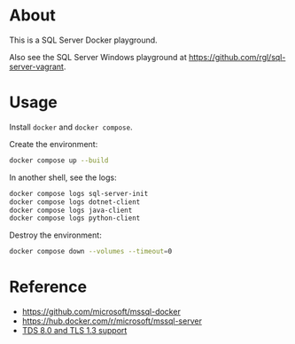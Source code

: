 # About

This is a SQL Server Docker playground.

Also see the SQL Server Windows playground at https://github.com/rgl/sql-server-vagrant.

# Usage

Install `docker` and `docker compose`.

Create the environment:

```bash
docker compose up --build
```

In another shell, see the logs:

```bash
docker compose logs sql-server-init
docker compose logs dotnet-client
docker compose logs java-client
docker compose logs python-client
```

Destroy the environment:

```bash
docker compose down --volumes --timeout=0
```

# Reference

* https://github.com/microsoft/mssql-docker
* https://hub.docker.com/r/microsoft/mssql-server
* [TDS 8.0 and TLS 1.3 support](https://learn.microsoft.com/en-us/sql/relational-databases/security/networking/tds-8-and-tls-1-3?view=sql-server-ver16)
